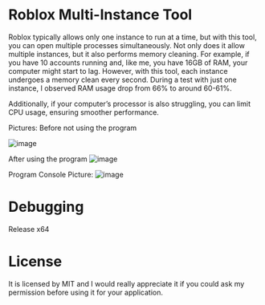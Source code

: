# Roblox Multi-Instance Tool

Roblox typically allows only one instance to run at a time, but with this tool, you can open multiple processes simultaneously. Not only does it allow multiple instances, but it also performs memory cleaning. For example, if you have 10 accounts running and, like me, you have 16GB of RAM, your computer might start to lag. However, with this tool, each instance undergoes a memory clean every second. During a test with just one instance, I observed RAM usage drop from 66% to around 60-61%.

Additionally, if your computer’s processor is also struggling, you can limit CPU usage, ensuring smoother performance.

Pictures:
Before not using the program

![image](https://github.com/user-attachments/assets/e13a9ef2-b416-4833-8f6a-8432537d6614)

After using the program
![image](https://github.com/user-attachments/assets/dd01caf3-6206-432b-b31c-4258a4cc3ad8)

Program Console Picture:
![image](https://github.com/user-attachments/assets/0edb9964-b4c6-4fb1-b04d-90cbf98e1ea7)

# Debugging
Release x64

# License
It is licensed by MIT and I would really appreciate it if you could ask my permission before using it for your application.
